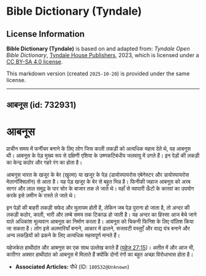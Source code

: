 # Bible Dictionary (Tyndale)

## License Information

**Bible Dictionary (Tyndale)** is based on and adapted from: _Tyndale Open Bible Dictionary_, [Tyndale House Publishers](https://tyndaleopenresources.com/), 2023, which is licensed under a [CC BY-SA 4.0 license](https://creativecommons.org/licenses/by-sa/4.0/legalcode.en).

This markdown version (created `2025-10-20`) is provided under the same license.



--------------------------------

## आबनूस (id: 732931)

आबनूस
=====

प्राचीन समय में फर्नीचर बनाने के लिए लोग जिस काली लकड़ी को अत्यधिक महत्व देते थे, वह आबनूस थी। आबनूस के पेड़ मुख्य रूप से दक्षिणी एशिया के उष्णकटिबंधीय जलवायु में उगते हैं। इन पेड़ों की लकड़ी का केन्द्र कठोर और गहरे रंग का होता है।

आबनूस भारत के खजूर के बेर (खुरमा) या खजूर के पेड़ (डायोस्पायरोस एबेनेस्टर और डायोस्पायरोस मेलानॉक्सिलॉन) से आता है। यह पेड़ खजूर के बेर से बहुत भिन्न है। फिनीकी जहाज आबनूस को अरब सागर और लाल समुद्र के पार सोर के बाजार तक ले जाते थे। वहाँ से व्यापारी ऊँटों के कारवां का उपयोग करके इसे ज़मीन के रास्ते ले जाते थे।

इन पेड़ों की बाहरी लकड़ी सफेद और मुलायम होती है, लेकिन जब पेड़ पुराना हो जाता है, तो अन्दर की लकड़ी कठोर, काली, भारी और लम्बे समय तक टिकाऊ हो जाती है। यह अन्दर का हिस्सा आज बेचे जाने वाले अधिकांश मूल्यवान आबनूस का निर्माण करता है। आबनूस को चिकनी फिनिश के लिए पॉलिश किया जा सकता है। लोग इसे अलमारियाँ बनाने, आकार में ढालने, सजावटी वस्तुएँ और वाद्य यंत्र बनाने और अन्य लकड़ियों को ढकने के लिए अत्यधिक महत्वपूर्ण मानते हैं।

यहेजकेल हाथीदांत और आबनूस का एक साथ उल्लेख करते हैं ([यहेज 27:15](https://ref.ly/Ezek27:15))। अतीत में और आज भी, कारीगर अक्सर हाथीदांत को आबनूस में मिलाते हैं क्योंकि दोनों रंगों का बहुत अच्छा विरोधाभास होता है।

* **Associated Articles:** पौधे (ID: `180532@Unknown`)

